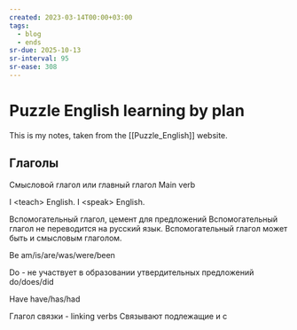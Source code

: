 ```yaml
---
created: 2023-03-14T00:00+03:00
tags:
  - blog
  - ends
sr-due: 2025-10-13
sr-interval: 95
sr-ease: 308
---
```


# Puzzle English learning by plan

This is my notes, taken from the [[Puzzle_English]] website.

## Глаголы

Смысловой глагол или главный глагол Main verb

I &lt;teach&gt; English. I &lt;speak&gt; English.

Вспомогательный глагол, цемент для предложений Вспомогательный глагол не переводится на русский язык. Вспомогательный глагол может быть и смысловым глаголом.

Be am/is/are/was/were/been

Do - не участвует в образовании утвердительных предложений do/does/did

Have have/has/had

Глагол связки - linking verbs Связывают подлежащие и с
